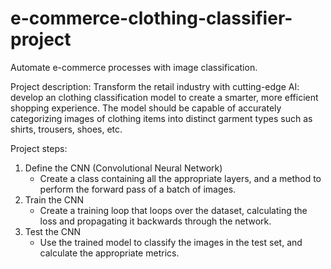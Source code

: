 # e-commerce-clothing-classifier-project
Automate e-commerce processes with image classification.

Project description:
Transform the retail industry with cutting-edge AI: develop an clothing classification model to create a smarter, more efficient shopping experience.
The model should be capable of accurately categorizing images of clothing items into distinct garment types such as shirts, trousers, shoes, etc.

Project steps:
1. Define the CNN (Convolutional Neural Network)
   - Create a class containing all the appropriate layers, and a method to perform the forward pass of a batch of images.
3. Train the CNN
   - Create a training loop that loops over the dataset, calculating the loss and propagating it backwards through the network.
5. Test the CNN
   - Use the trained model to classify the images in the test set, and calculate the appropriate metrics.
